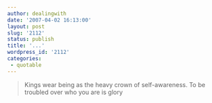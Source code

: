 ```yaml
---
author: dealingwith
date: '2007-04-02 16:13:00'
layout: post
slug: '2112'
status: publish
title: '...'
wordpress_id: '2112'
categories:
 - quotable
---
```


> Kings wear being as the heavy crown of self-awareness. To be troubled over who you are is glory
